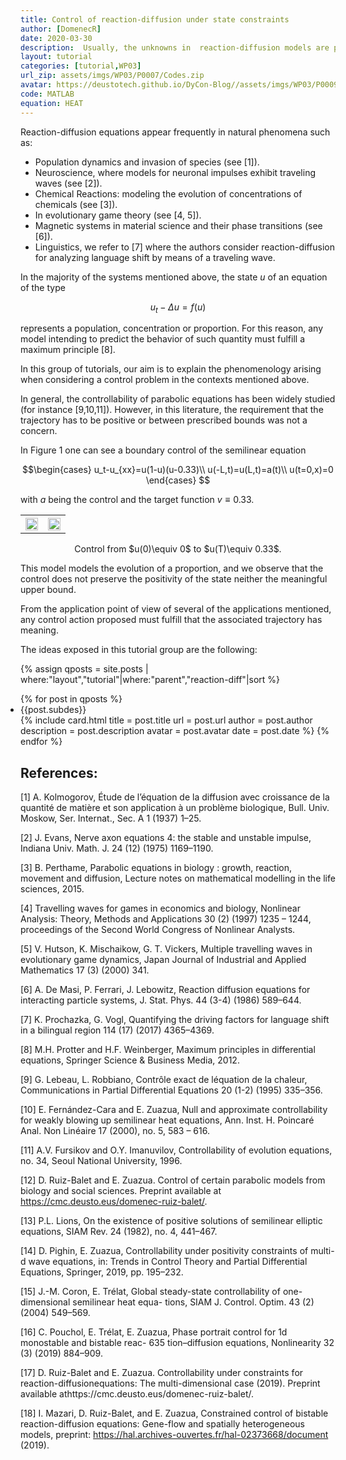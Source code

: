 ```yaml
---
title: Control of reaction-diffusion under state constraints
author: [DomenecR]
date: 2020-03-30
description:  Usually, the unknowns in  reaction-diffusion models are positive by nature. Therefore, for application purposes, any control strategy proposed should preserve this positivity. This group of tutorials is devoted to the understanding of phenomena and techniques arising in reaction-diffusion control problems when  state constraints are present.
layout: tutorial
categories: [tutorial,WP03]
url_zip: assets/imgs/WP03/P0007/Codes.zip
avatar: https://deustotech.github.io/DyCon-Blog//assets/imgs/WP03/P0009/ContrState-8.png
code: MATLAB
equation: HEAT
---
```



Reaction-diffusion equations appear frequently in natural phenomena such as:
- Population dynamics and invasion of species (see [1]).
- Neuroscience, where models for neuronal impulses exhibit traveling waves (see [2]).
- Chemical Reactions: modeling the evolution of concentrations of chemicals (see [3]).
- In evolutionary game theory  (see [4, 5]).
- Magnetic systems in material science and their phase transitions (see [6]).
- Linguistics, we refer to [7] where the authors consider reaction-diffusion for analyzing language shift by means of a traveling wave.


In the majority of the systems mentioned above, the state $u$ of an equation of the type 

$$u_t-\Delta u=f(u)$$

represents a population, concentration or proportion. For this reason, any model intending to predict the behavior of such quantity must fulfill a maximum principle [8].

In this group of tutorials, our aim is to explain the phenomenology arising when considering a control problem in the contexts mentioned above.

In general, the controllability of parabolic equations has been widely studied (for instance [9,10,11]). However, in this literature, the requirement that the trajectory has to be positive or between prescribed bounds was not a concern.

In Figure 1 one can see a boundary control of the semilinear equation

$$\begin{cases}
u_t-u_{xx}=u(1-u)(u-0.33)\\
u(-L,t)=u(L,t)=a(t)\\
u(t=0,x)=0
\end{cases} $$


with $a$ being the control and the target function $v\equiv 0.33$.



<center>
<table>
    <tr>
        <th>
            <img  src="{{site.url}}{{site.baseurl}}/assets/imgs/WP03/P0007/figures/violation.png"  width="100%"  />
        </th>
         <th>
            <img  src="{{site.url}}{{site.baseurl}}/assets/imgs/WP03/P0007/figures/violation2.png"  width="100%"   />
        </th>       
    </tr>
</table>

</center>
<center>Control from $u(0)\equiv 0$ to $u(T)\equiv 0.33$.</center>

This model models the evolution of a proportion, and we observe that the control does not preserve the positivity of the state neither the meaningful upper bound.

From the application point of view of several of the applications mentioned, any control action proposed must fulfill that the associated trajectory has meaning.


The ideas exposed in this tutorial group are the following:


<div class="container">
  <div class="col-md-10 col-md-offset-0">
    {% assign qposts = site.posts | where:"layout","tutorial"|where:"parent","reaction-diff"|sort %}
    <ul style="padding-inline-start: 0px">
    {% for post in qposts  %}
        <li>{{post.subdes}}</li>
        {% include card.html title       = post.title
                             url         = post.url
                             author      = post.author
                             description = post.description
                             avatar      = post.avatar
                             date        = post.date %}
    {% endfor %}
    </ul>
  </div>
</div>




## References:

[1] A. Kolmogorov, Étude de l’équation de la diffusion avec croissance de la quantité de matière et son
application à un problème biologique, Bull. Univ. Moskow, Ser. Internat., Sec. A 1 (1937) 1–25.

[2] J. Evans, Nerve axon equations 4: the stable and unstable impulse, Indiana Univ. Math. J. 24 (12)
(1975) 1169–1190.

[3] B. Perthame, Parabolic equations in biology : growth, reaction, movement and diffusion, Lecture
notes on mathematical modelling in the life sciences, 2015.

[4] Travelling waves for games in economics and biology, Nonlinear Analysis: Theory, Methods and
Applications 30 (2) (1997) 1235 – 1244, proceedings of the Second World Congress of Nonlinear
Analysts.

[5] V. Hutson, K. Mischaikow, G. T. Vickers, Multiple travelling waves in evolutionary game dynamics,
Japan Journal of Industrial and Applied Mathematics 17 (3) (2000) 341.

[6] A. De Masi, P. Ferrari, J. Lebowitz, Reaction diffusion equations for interacting particle systems, J.
Stat. Phys. 44 (3-4) (1986) 589–644.

[7] K. Prochazka, G. Vogl, Quantifying the driving factors for language shift in a bilingual region 114 (17) (2017) 4365–4369.


[8] M.H. Protter and H.F. Weinberger, Maximum principles in differential equations, Springer Science & Business Media, 2012.



[9] G. Lebeau, L. Robbiano, Contrôle exact de léquation de la chaleur, Communications in Partial
Differential Equations 20 (1-2) (1995) 335–356.

[10] E. Fernández-Cara and E. Zuazua, Null and approximate controllability for weakly blowing up semilinear heat equations, Ann. Inst. H. Poincaré Anal. Non Linéaire 17 (2000), no. 5, 583 – 616.

[11] A.V. Fursikov and O.Y. Imanuvilov, Controllability of evolution equations, no. 34, Seoul National University, 1996.



[12] D.  Ruiz-Balet  and  E.  Zuazua. Control of certain parabolic models from biology and social sciences.   Preprint  available  at https://cmc.deusto.eus/domenec-ruiz-balet/.

[13]  P.L. Lions, On the existence of positive solutions of semilinear elliptic equations, SIAM Rev. 24 (1982), no. 4, 441–467.

[14] D. Pighin, E. Zuazua, Controllability under positivity constraints of multi-d wave equations, in:
Trends in Control Theory and Partial Differential Equations, Springer, 2019, pp. 195–232.

[15] J.-M. Coron, E. Trélat, Global steady-state controllability of one-dimensional semilinear heat equa-
tions, SIAM J. Control. Optim. 43 (2) (2004) 549–569.

[16] C. Pouchol, E. Trélat, E. Zuazua, Phase portrait control for 1d monostable and bistable reac-
635 tion–diffusion equations, Nonlinearity 32 (3) (2019) 884–909.

[17]   D.  Ruiz-Balet  and  E.  Zuazua. Controllability  under  constraints  for  reaction-diffusionequations:   The  multi-dimensional  case (2019).   Preprint  available  athttps://cmc.deusto.eus/domenec-ruiz-balet/.

[18] I. Mazari, D. Ruiz-Balet, and E. Zuazua, Constrained control of bistable reaction-diffusion equations: Gene-flow and spatially heterogeneous models, preprint: https://hal.archives-ouvertes.fr/hal-02373668/document (2019).


  
